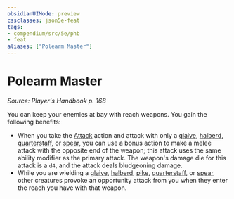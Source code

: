 ```yaml
---
obsidianUIMode: preview
cssclasses: json5e-feat
tags:
- compendium/src/5e/phb
- feat
aliases: ["Polearm Master"]
---
```

# Polearm Master
*Source: Player's Handbook p. 168*  

You can keep your enemies at bay with reach weapons. You gain the following benefits:

- When you take the [Attack](rules/actions.md#Attack) action and attack with only a [glaive](compendium/items/glaive.md), [halberd](compendium/items/halberd.md), [quarterstaff](compendium/items/quarterstaff.md), or [spear](compendium/items/spear.md), you can use a bonus action to make a melee attack with the opposite end of the weapon; this attack uses the same ability modifier as the primary attack. The weapon's damage die for this attack is a `d4`, and the attack deals bludgeoning damage.  
- While you are wielding a [glaive](compendium/items/glaive.md), [halberd](compendium/items/halberd.md), [pike](compendium/items/pike.md), [quarterstaff](compendium/items/quarterstaff.md), or [spear](compendium/items/spear.md), other creatures provoke an opportunity attack from you when they enter the reach you have with that weapon.